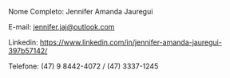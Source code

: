 Nome Completo: Jennifer Amanda Jauregui

E-mail: jennifer.jaj@outlook.com

Linkedin: https://www.linkedin.com/in/jennifer-amanda-jauregui-397b57142/

Telefone: (47) 9 8442-4072 / (47) 3337-1245
